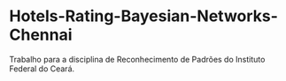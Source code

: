 # Hotels-Rating-Bayesian-Networks-Chennai
Trabalho para a disciplina de Reconhecimento de Padrões do Instituto Federal do Ceará.
